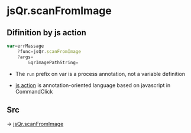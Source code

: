 # jsQr.scanFromImage

## Difinition by js action

```js.js
var=errMassage
	?func=jsQr.scanFromImage
	?args=
		&qrImagePathString=
```

- The `run` prefix on var is a process annotation, not a variable definition

- [js action](#) is annotation-oriented language based on javascript in CommandClick

## Src

-> [jsQr.scanFromImage](https://github.com/puutaro/CommandClick/blob/master/app/src/main/java/com/puutaro/commandclick/fragment_lib/terminal_fragment/js_interface/qr/JsQr.kt#L89)


